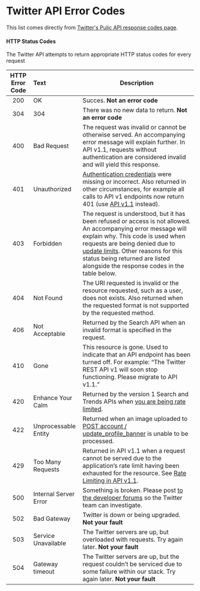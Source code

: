 # Twitter API Error Codes

This list comes directly from [Twitter's Pulic API response codes page](https://dev.twitter.com/overview/api/response-codes).

#### HTTP Status Codes
The Twitter API attempts to return appropriate HTTP status codes for every request

| HTTP Error Code  | Text    | Description  |
| :-------------: |:-------------| ------------|
| 200 | OK | Succes.  **Not an error code** |
| 304 | 304 | There was no new data to return.  **Not an error code** |
| 400 | Bad Request | The request was invalid or cannot be otherwise served. An accompanying error message will explain further. In API v1.1, requests without authentication are considered invalid and will yield this response. |
| 401 | Unauthorized | [Authentication credentials](https://dev.twitter.com/oauth) were missing or incorrect. Also returned in other circumstances, for example all calls to API v1 endpoints now return 401 (use [API v1.1](https://dev.twitter.com/rest/public) instead). |
| 403 | Forbidden | The request is understood, but it has been refused or access is not allowed. An accompanying error message will explain why. This code is used when requests are being denied due to [update limits](https://support.twitter.com/articles/15364-about-twitter-limits-update-api-dm-and-following). Other reasons for this status being returned are listed alongside the response codes in the table below. |
| 404 | Not Found | The URI requested is invalid or the resource requested, such as a user, does not exists. Also returned when the requested format is not supported by the requested method. |
| 406 | Not Acceptable | Returned by the Search API when an invalid format is specified in the request. |
| 410 | Gone | This resource is gone. Used to indicate that an API endpoint has been turned off. For example: “The Twitter REST API v1 will soon stop functioning. Please migrate to API v1.1.” |
| 420 | Enhance Your Calm | Returned by the version 1 Search and Trends APIs when [you are being rate limited](https://dev.twitter.com/rest/public/rate-limiting). |
| 422 | Unprocessable Entity | Returned when an image uploaded to [POST account / update_profile_banner](https://dev.twitter.com/rest/reference/post/account/update_profile_banner) is unable to be processed. |
| 429 | Too Many Requests | Returned in API v1.1 when a request cannot be served due to the application’s rate limit having been exhausted for the resource. See [Rate Limiting in API v1.1](https://dev.twitter.com/rest/public/rate-limiting). |
| 500 | Internal Server Error | Something is broken. Please post [to the developer forums](https://twittercommunity.com/) so the Twitter team can investigate. |
| 502 | Bad Gateway	 | Twitter is down or being upgraded. **Not your fault**|
| 503 | Service Unavailable | The Twitter servers are up, but overloaded with requests. Try again later. **Not your fault**|
| 504 | Gateway timeout | The Twitter servers are up, but the request couldn’t be serviced due to some failure within our stack. Try again later. **Not your fault** |
